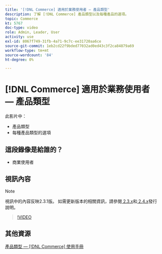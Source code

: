 ```yaml
---
title: '[!DNL Commerce] 適用於業務使用者 — 產品類型'
description: 了解 [!DNL Commerce] 產品類型以及每種產品的選項。
topic: Commerce
kt: 5767
doc-type: video
role: Admin, Leader, User
activity: use
exl-id: 8067f749-31fb-4a71-9c7c-ee31720aa6ce
source-git-commit: 1eb2cd22f9bded77032ad0ed43c3f2ca84879a69
workflow-type: tm+mt
source-wordcount: '84'
ht-degree: 0%

---
```


# [!DNL Commerce] 適用於業務使用者 — 產品類型

此影片中：

- 產品類型
- 每種產品類型的選項

## 這段錄像是給誰的？

- 商業使用者

## 視訊內容

>[!NOTE]
>
>視訊中的內容反映2.3.1版。 如需更新版本的相關資訊，請參閱[ 2.3.x](https://devdocs.magento.com/guides/v2.3/release-notes/bk-release-notes.html)和[ 2.4.x](https://devdocs.magento.com/guides/v2.4/release-notes/bk-release-notes.html)發行說明。

>[!VIDEO](https://video.tv.adobe.com/v/35952?quality=12&learn=on)

## 其他資源

[產品類型 —  [!DNL Commerce] 使用手冊](https://docs.magento.com/user-guide/catalog/product-types.html)
